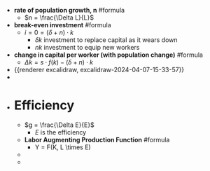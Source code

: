 - **rate of population growth, n** #formula
	- $n = \frac{\Delta L}{L}$
- **break-even investment** #formula
	- $i = 0 = (\delta + n) \cdot k$
		- $\delta k$ investment to replace capital as it wears down
		- $nk$ investment to equip new workers
- **change in capital per worker (with population change)** #formula
	- $\Delta k = s \cdot f(k) - (\delta + n) \cdot k$
- {{renderer excalidraw, excalidraw-2024-04-07-15-33-57}}
-
- # Efficiency
	- $g = \frac{\Delta E}{E}$
		- *E* is the efficiency
	- **Labor Augmenting Production Function** #formula
		- Y = F(K, L \times E)
	-
	-